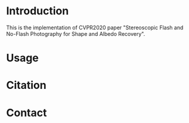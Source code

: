 # Introduction
This is the implementation of CVPR2020 paper "Stereoscopic Flash and No-Flash Photography for Shape and Albedo Recovery".
# Usage
# Citation
# Contact